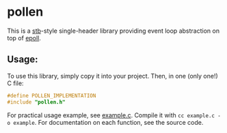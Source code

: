 # pollen
This is a [stb]-style single-header library providing event loop abstraction on top of [epoll].

## Usage:
To use this library, simply copy it into your project. Then, in one (only one!) C file:
```C
#define POLLEN_IMPLEMENTATION
#include "pollen.h"
```
For practical usage example, see [example.c](example.c).
Compile it with `cc example.c -o example`.
For documentation on each function, see the source code.

[stb]: https://github.com/nothings/stb
[epoll]: https://www.man7.org/linux/man-pages/man7/epoll.7.html
